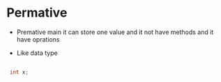 # Permative 

 - Premative main it can store one value and it not have methods and it have oprations 

 - Like data type

 ```c++
  
  int x;
  
 
 ````
